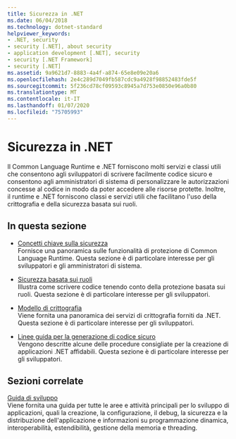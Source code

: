 ```yaml
---
title: Sicurezza in .NET
ms.date: 06/04/2018
ms.technology: dotnet-standard
helpviewer_keywords:
- .NET, security
- security [.NET], about security
- application development [.NET], security
- security [.NET Framework]
- security [.NET]
ms.assetid: 9a9621d7-8883-4a4f-a874-65e8e09e20a6
ms.openlocfilehash: 2e4c289d7049fb587cdc9a4928f98852483fde5f
ms.sourcegitcommit: 5f236cd78cf09593c8945a7d753e0850e96a0b80
ms.translationtype: MT
ms.contentlocale: it-IT
ms.lasthandoff: 01/07/2020
ms.locfileid: "75705993"
---
```

# <a name="security-in-net"></a>Sicurezza in .NET

Il Common Language Runtime e .NET forniscono molti servizi e classi utili che consentono agli sviluppatori di scrivere facilmente codice sicuro e consentono agli amministratori di sistema di personalizzare le autorizzazioni concesse al codice in modo da poter accedere alle risorse protette. Inoltre, il runtime e .NET forniscono classi e servizi utili che facilitano l'uso della crittografia e della sicurezza basata sui ruoli.

## <a name="in-this-section"></a>In questa sezione

- [Concetti chiave sulla sicurezza](key-security-concepts.md)  
Fornisce una panoramica sulle funzionalità di protezione di Common Language Runtime. Questa sezione è di particolare interesse per gli sviluppatori e gli amministratori di sistema.

- [Sicurezza basata sui ruoli](role-based-security.md)  
Illustra come scrivere codice tenendo conto della protezione basata sui ruoli. Questa sezione è di particolare interesse per gli sviluppatori.

- [Modello di crittografia](cryptography-model.md)  
Viene fornita una panoramica dei servizi di crittografia forniti da .NET. Questa sezione è di particolare interesse per gli sviluppatori.

- [Linee guida per la generazione di codice sicuro](secure-coding-guidelines.md)  
Vengono descritte alcune delle procedure consigliate per la creazione di applicazioni .NET affidabili. Questa sezione è di particolare interesse per gli sviluppatori.

## <a name="related-sections"></a>Sezioni correlate

[Guida di sviluppo](../../framework/development-guide.md)  
Viene fornita una guida per tutte le aree e attività principali per lo sviluppo di applicazioni, quali la creazione, la configurazione, il debug, la sicurezza e la distribuzione dell'applicazione e informazioni su programmazione dinamica, interoperabilità, estendibilità, gestione della memoria e threading.
